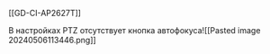[[GD-CI-AP2627T]]

В настройках PTZ отсутствует кнопка автофокуса![[Pasted image 20240506113446.png]]